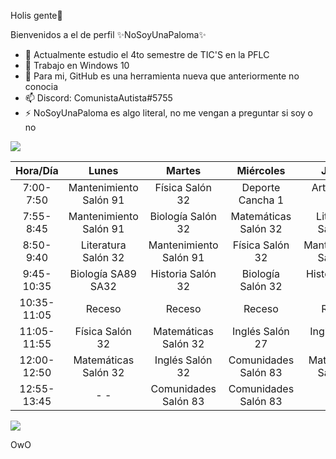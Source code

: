 Holis gente👋                                                                                    

Bienvenidos a el de perfil ✨NoSoyUnaPaloma✨

- 🔭 Actualmente estudio el 4to semestre de TIC'S en la PFLC
- 🌱 Trabajo en Windows 10
- 🤔 Para mi, GitHub es una herramienta nueva que anteriormente no conocia
- 📫 Discord: ComunistaAutista#5755
- ⚡ NoSoyUnaPaloma es algo literal, no me vengan a preguntar si soy o no


 ![](https://images.cooltext.com/5584258.png)

|   Hora/Día  |          Lunes         |         Martes         |       Miércoles      |         Jueves         |        Viernes       |
|:-----------:|:----------------------:|:----------------------:|:--------------------:|:----------------------:|:--------------------:|
|  7:00-7:50  | Mantenimiento Salón 91 |     Física Salón 32    |   Deporte Cancha 1   |     Artes Salón 109    |   Biología Salón 32  |
|  7:55-8:45  | Mantenimiento Salón 91 |    Biología Salón 32   | Matemáticas Salón 32 |   Literatura Salón 32  |    Física Salón 32   |
|  8:50-9:40  |   Literatura Salón 32  | Mantenimiento Salón 91 |    Física Salón 32   | Mantenimiento Salón 91 | Matemáticas Salón 32 |
|  9:45-10:35 |   Biología SA89 SA32   |    Historia Salón 32   |   Biología Salón 32  |    Historia Salón 32   |  Literatura Salón 32 |
| 10:35-11:05 |         Receso         |         Receso         |        Receso        |         Receso         |        Receso        |
| 11:05-11:55 |     Física Salón 32    |  Matemáticas Salón 32  |    Inglés Salón 27   |     Inglés Salón 86    |   Historia Salón 32  |
| 12:00-12:50 |  Matemáticas Salón 32  |     Inglés Salón 32    | Comunidades Salón 83 |  Matemáticas Salón 32  |          - -         |
| 12:55-13:45 |           - -          |  Comunidades Salón 83  | Comunidades Salón 83 |           - -          |          - -         |




![](https://images.cooltext.com/5584257.png)












OwO
